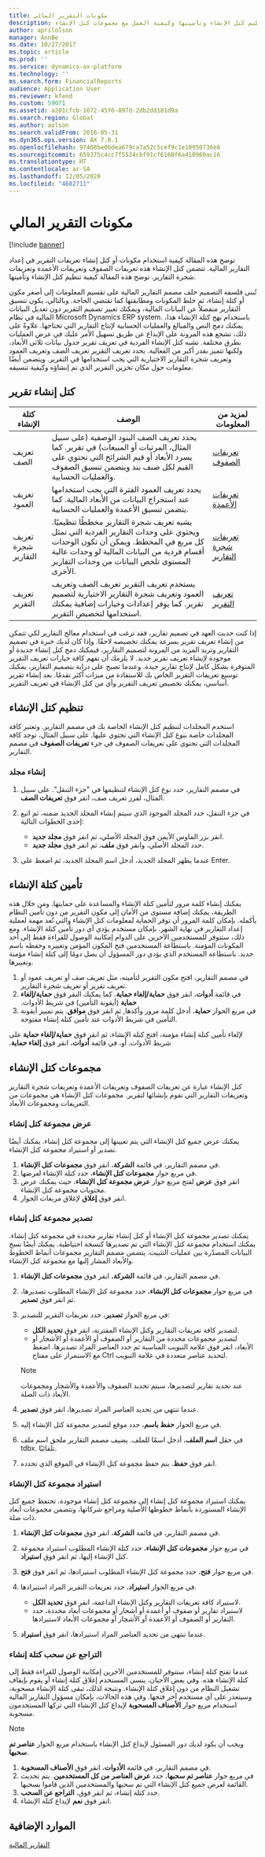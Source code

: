 ```yaml
---
title: مكونات التقرير المالي
description: توضح هذه المقالة كيفية استخدام مكونات أو كتل إنشاء تعريفات التقرير في إعداد التقارير المالية. تتضمن كتل الإنشاء هذه تعريفات الصفوف وتعريفات الأعمدة وتعريفات شجرة التقارير. توضح هذه المقالة كيفية تنظيم كتل الإنشاء وتأمينها وكيفية العمل مع مجموعات كتل الإنشاء.
author: aprilolson
manager: AnnBe
ms.date: 10/27/2017
ms.topic: article
ms.prod: ''
ms.service: dynamics-ax-platform
ms.technology: ''
ms.search.form: FinancialReports
audience: Application User
ms.reviewer: kfend
ms.custom: 59071
ms.assetid: a201cfcb-1672-45f6-897d-2db2dd181d9a
ms.search.region: Global
ms.author: aolson
ms.search.validFrom: 2016-05-31
ms.dyn365.ops.version: AX 7.0.1
ms.openlocfilehash: 97468be0bdea679ca7a52c5cef9c1e10950736e8
ms.sourcegitcommit: 659375c4cc7f5524cbf91cf6160f6a410960ac16
ms.translationtype: HT
ms.contentlocale: ar-SA
ms.lasthandoff: 12/05/2020
ms.locfileid: "4682711"
---
```

# <a name="financial-report-components"></a>مكونات التقرير المالي

[!include [banner](../includes/banner.md)]

توضح هذه المقالة كيفية استخدام مكونات أو كتل إنشاء تعريفات التقرير في إعداد التقارير المالية. تتضمن كتل الإنشاء هذه تعريفات الصفوف وتعريفات الأعمدة وتعريفات شجرة التقارير. توضح هذه المقالة كيفية تنظيم كتل الإنشاء وتأمينها.

تُبنى فلسفة التصميم خلف مصمم التقارير المالية على تقسيم المعلومات إلى أصغر مكون أو كتلة إنشاء، ثم خلط المكونات ومطابقتها كما تقتضي الحاجة. وبالتالي، يكون تنسيق التقارير منفصلاً عن البيانات المالية، ويمكنك تغيير تصميم التقرير دون تعديل البيانات المالية في نظام Microsoft Dynamics ERP system. باستخدام نهج كتلة الإنشاء هذا، يمكنك دمج النص والمبالغ والعمليات الحسابية لإنتاج التقارير التي تحتاجها. علاوةً على ذلك، تشجع هذه المرونة على الإبداع عن طريق تسهيل الأمر عليك في عرض العمليات بطرق مختلفة. تشبه كتل الإنشاء الفردية في تعريف تقرير جدول بيانات ثلاثي الأبعاد، ولكنها تتميز بقدر أكبر من الفعالية. يحدد تعريف التقرير تعريف الصف وتعريف العمود وتعريف شجرة التقارير الاختيارية التي يجب استخدامها في التقرير. ويتضمن أيضًا معلومات حول مكان تخزين التقرير الذي تم إنشاؤه وكيفية تنسيقه.

## <a name="building-blocks-of-a-report"></a>كتل إنشاء تقرير

| كتلة الإنشاء            | ‏‏الوصف | لمزيد من المعلومات |
|---------------------------|-------------|----------------------|
| تعريف الصف            | يحدد تعريف الصف البنود الوصفية (على سبيل المثال، المرتبات أو المبيعات) في تقرير. كما يسرد الأبعاد أو قيم الشرائح التي تحتوي على القيم لكل صنف بند ويتضمن تنسيق الصفوف والعمليات الحسابية. | [تعريفات الصفوف](row-definitions-financial-reporting.md) |
| تعريف العمود         | يحدد تعريف العمود الفترة التي يجب استخدامها عند استخراج البيانات من الأبعاد المالية. كما يتضمن تنسيق الأعمدة والعمليات الحسابية. | [تعريفات الأعمدة](column-definitions-financial-reports.md) |
| تعريف شجرة التقارير | يشبه تعريف شجرة التقارير مخططًا تنظيميًا. ويحتوي على وحدات التقارير الفردية التي تمثل كل مربع في المخطط. ويمكن أن تكون الوحدات أقسام فردية من البيانات المالية لو وحدات عالية المستوى تلخص البيانات من وحدات التقارير الأخرى. | [تعريفات شجرة التقارير](financial-reporting-tree-definitions.md) |
| تعريف التقرير         | يستخدم تعريف التقرير تعريف الصف وتعريف العمود وتعريف شجرة التقارير الاختيارية لتصميم تقرير. كما يوفر إعدادات وخيارات إضافية يمكنك استخدامها لتخصيص التقرير. | [تعريف التقرير](design-financial-report-definitions.md) |

إذا كنت حديث العهد في تصميم تقارير، فقد ترغب في استخدام معالج التقارير لكي تتمكن من إنشاء تعريف تقرير بسرعة يمكنك تخصيصه لاحقًا. وإذا كان لديك خبرة في تصميم التقارير وتريد المزيد من المرونة لتصميم التقارير، فيمكنك دمج كتل إنشاء جديدة أو موجودة لإنشاء تعريف تقرير جديد. لا يلزمك أن تفهم كافة خيارات تعريف التقرير المتوفرة بشكل كامل لإنتاج تقارير جيدة. وعندما تصبح على دراية بتصميم التقارير، يمكنك توسيع تعريفات التقرير الخاص بك للاستفادة من ميزات أكثر تقدمًا. بعد إنشاء تقرير أساسي، يمكنك تخصيص تعريف التقرير وأي من كتل الإنشاء في تعريف التقرير.

## <a name="organize-the-building-blocks"></a>تنظيم كتل الإنشاء
استخدم المجلدات لتنظيم كتل الإنشاء الخاصة بك في مصمم التقارير. وتعتبر كافة المجلدات خاصة بنوع كتل الإنشاء التي تحتوي عليها. على سبيل المثال، توجد كافة المجلدات التي تحتوي على تعريفات الصفوف في جزء **تعريفات الصفوف‬** في مصمم التقارير.

### <a name="create-a-folder"></a>إنشاء مجلد

1. في مصمم التقارير، حدد نوع كتل الإنشاء لتنظيمها في "جزء التنقل". على سبيل المثال، لفرز تعريف صف، انقر فوق **تعريفات الصف**.
2. في جزء التنقل، حدد المجلد الموجود الذي سيتم إنشاء المجلد الجديد ضمنه، ثم اتبع إحدى الخطوات التالية:

    - انقر بزر الماوس الأيمن فوق المجلد الأصلي، ثم انقر فوق **مجلد جديد**.
    - حدد المجلد الأصلي، وانقر فوق **ملف**، ثم انقر فوق **مجلد جديد**.

3. عندما يظهر المجلد الجديد، أدخل اسم المجلد الجديد، ثم اضغط على Enter.

## <a name="lock-a-building-block"></a> تأمين كتلة الإنشاء
يمكنك إنشاء كلمة مرور لتأمين كتلة الإنشاء والمساعدة على حمايتها. ومن خلال هذه الطريقة، يمكنك إضافة مستوى من الأمان إلى مكون التقرير من دون تأمين النظام بأكمله. بإمكان كلمة المرور أن توفر الحماية لمعلومات كتل الإنشاء والتي تُعد مهمة لعملية إعداد التقارير في نهاية الشهر. بإمكان مستخدم يؤدي أي دور تأمين كتلة الإنشاء. ومع ذلك، ستتوفر للمستخدمين الآخرين على الدوام إمكانية الوصول للقراءة فقط إلى أحد المكونات المؤمنة. باستطاعة المستخدمين فتح المكون المؤمن وتغييره وحفظه باسم جديد. باستطاعة المستخدم الذي يؤدي دور المسؤول أن يصل دومًا إلى كتلة إنشاء مؤمنة وتغييرها.

1. في مصمم التقارير، افتح مكون التقرير لتأمينه، مثل تعريف صف أو تعريف عمود أو تعريف تقرير أو تعريف شجرة التقارير.
2. في قائمة **أدوات**، انقر فوق **حماية/إلغاء حماية‬‏‫**. كما يمكنك النقر فوق **حماية/إلغاء حماية‬‏‫** (أيقونة التأمين) في شريط الأدوات.
3. في مربع الحوار **حماية**، أدخل كلمة مرور وأكدها, ثم انقر فوق **موافق**. يتم تمييز أيقونة التأمين في شريط الأدوات عند تأمين كتلة إنشاء مفتوحة.

لإلغاء تأمين كتلة إنشاء مؤمنة، افتح كتلة الإنشاء، ثم انقر فوق **حماية/إلغاء حماية** على شريط الأدوات. أو، في قائمة **أدوات**، انقر فوق **إلغاء حماية‬‏‫**.

## <a name="building-block-groups"></a>مجموعات كتل الإنشاء

كتل الإنشاء عبارة عن تعريفات الصفوف وتعريفات الأعمدة وتعريفات شجرة التقارير وتعريفات التقارير التي تقوم بإنشائها لتقرير. مجموعات كتل الإنشاء هي مجموعات من التعريفات ومجموعات الأبعاد.

### <a name="view-a-building-block-group"></a>عرض مجموعة كتل إنشاء

يمكنك عرض جميع كتل الإنشاء التي يتم تعيينها إلى مجموعة كتل إنشاء. يمكنك أيضًا تصدير أو استيراد مجموعة كتل الإنشاء.

1. في مصمم التقارير، في قائمة **الشركة**، انقر فوق **مجموعات كتل الإنشاء**.
2. في مربع حوار **مجموعات كتل الإنشاء**، حدد كتلة الإنشاء لعرضها.
3. انقر فوق **عرض** لفتح مربع حوار **عرض مجموعة كتل الإنشاء**، حيث يمكنك عرض محتويات مجموعة كتل الإنشاء.
4. انقر فوق **إغلاق** لإغلاق مربعات الحوار.

### <a name="export-a-building-block-group"></a>تصدير مجموعة كتل إنشاء

يمكنك تصدير مجموعة كتل الإنشاء أو كتل إنشاء تقارير محددة في مجموعة كتل إنشاء. يمكنك استخدام مجموعة كتل الإنشاء التي تم تصديرها كنسخة احتياطية. يمكنك أيضًا نسخ البيانات المصدّرة بين عمليات التثبيت. يتضمن مصمم التقارير مجموعات أنماط الخطوط والأبعاد المشار إليها مع مجموعة كتل الإنشاء.

1. في مصمم التقارير، في قائمة **الشركة**، انقر فوق **مجموعات كتل الإنشاء**.
2. في مربع حوار **مجموعات كتل الإنشاء**، حدد مجموعة كتل الإنشاء المطلوب تصديرها، ثم انقر فوق **تصدير**.
3. في مربع الحوار **تصدير**، حدد تعريفات التقرير للتصدير:

    - لتصدير كافة تعريفات التقارير وكتل الإنشاء المقترنة، انقر فوق **تحديد الكل**.
    - لتصدير مجموعات محددة من التقارير أو الصفوف أو الأعمدة أو الأشجار أو الأبعاد، انقر فوق علامة التبويب المناسبة ثم حدد العناصر المراد تصديرها. اضغط مع الاستمرار على مفتاح Ctrl لتحديد عناصر متعددة في علامة التبويب.

    > [!NOTE]
    > عند تحديد تقارير لتصديرها، سيتم تحديد الصفوف والأعمدة والأشجار ومجموعات الأبعاد ذات الصلة.

4. عندما تنتهي من تحديد العناصر المراد تصديرها، انقر فوق **تصدير**.
5. في مربع الحوار **حفظ باسم**، حدد موقع لتصدير مجموعة كتل الإنشاء إليه.
6. في حقل **اسم الملف**، أدخل اسمًا للملف. يضيف مصمم التقارير ملحق اسم ملف tdbx. تلقائيًا.
7. انقر فوق **حفظ**. يتم حفظ مجموعة كتل الإنشاء في الموقع الذي تحدده.

### <a name="import-a-building-block-group"></a> استيراد مجموعة كتل الإنشاء

يمكنك استيراد مجموعة كتل إنشاء إلى مجموعة كتل إنشاء موجودة. تحتفظ جميع كتل الإنشاء المستوردة بأنماط خطوطها الأصلية ومراجع شركاتها، وتتضمن مجموعات أبعاد ذات صلة.

1. في مصمم التقارير، في قائمة **الشركة**، انقر فوق **مجموعات كتل الإنشاء**.
2. في مربع حوار **مجموعات كتل الإنشاء**، حدد كتلة الإنشاء المطلوب استيراد مجموعة كتل الإنشاء إليها، ثم انقر فوق **استيراد**.
3. في مربع حوار **فتح**، حدد مجموعة كتل الإنشاء المطلوب استيرادها، ثم انقر فوق **فتح**.
4. في مربع الحوار **استيراد**، حدد تعريفات التقرير المراد استيرادها.

    - لاستيراد كافة تعريفات التقارير وكتل الإنشاء الداعمة، انقر فوق **تحديد الكل**.
    - لاستيراد تقارير أو صفوف أو أعمدة أو أشجار أو مجموعات أبعاد محددة، حدد التقارير أو الصفوف أو الأعمدة أو الأشجار أو مجموعات الأبعاد لاستيرادها.

5. عندما تنتهي من تحديد العناصر المراد استيرادها، انقر فوق **استيراد**.

### <a name="undo-a-checkout-of-a-building-block"></a>التراجع عن سحب كتلة إنشاء

عندما تفتح كتلة إنشاء، ستتوفر للمستخدمين الآخرين إمكانية الوصول للقراءة فقط إلى كتلة الإنشاء هذه. وفي بعض الأحيان، ينسى المستخدم إغلاق كتلة إنشاء أو يقوم بإيقاف تشغيل النظام من دون إغلاق كتلة الإنشاء. ونتيجة لذلك، تبقى كتلة الإنشاء مسحوبة، وسيتعذر على أي مستخدم آخر فتحها. وفي هذه الحالات، بإمكان مسؤول التقارير المالية استخدام مربع حوار **الأصناف المسحوبة** لإيداع كتل الإنشاء التي تركها المستخدمون مسحوبة.

> [!NOTE]
> ويجب أن يكود لديك دور المسئول لإيداع كتل الإنشاء باستخدام مربع الحوار **عناصر تم سحبها**.

1. في مصمم التقارير، في قائمة **الأدوات**، انقر فوق **الأصناف المسحوبة**.
2. في مربع حوار **عناصر تم سحبها**، حدد **عرض العناصر من كل المستخدمين**. يتم تحديث القائمة لعرض جميع كتل الإنشاء التي تم سحبها والمستخدمين الذين قاموا بسحبها.
3. حدد كتلة إنشاء، ثم انقر فوق، **التراجع عن السحب**.
4. انقر فوق **نعم** لإيداع كتلة الإنشاء.

## <a name="additional-resources"></a>الموارد الإضافية

[التقارير المالية](financial-reporting-intro.md)
